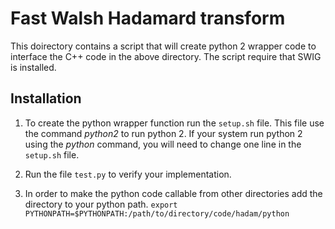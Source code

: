 # Fast Walsh Hadamard transform

This doirectory contains a script that will create python 2 wrapper code to
interface the C++ code in the above directory. The script require that SWIG is
installed. 

## Installation

1. To create the python wrapper function run the `setup.sh` file. This file use
the command *python2* to run python 2. If your system run python 2 using the
*python* command, you will need to change one line in the `setup.sh` file.

2. Run the file `test.py` to verify your implementation. 

3. In order to make the python code callable from other directories add the
directory to your python path.
```export PYTHONPATH=$PYTHONPATH:/path/to/directory/code/hadam/python```


